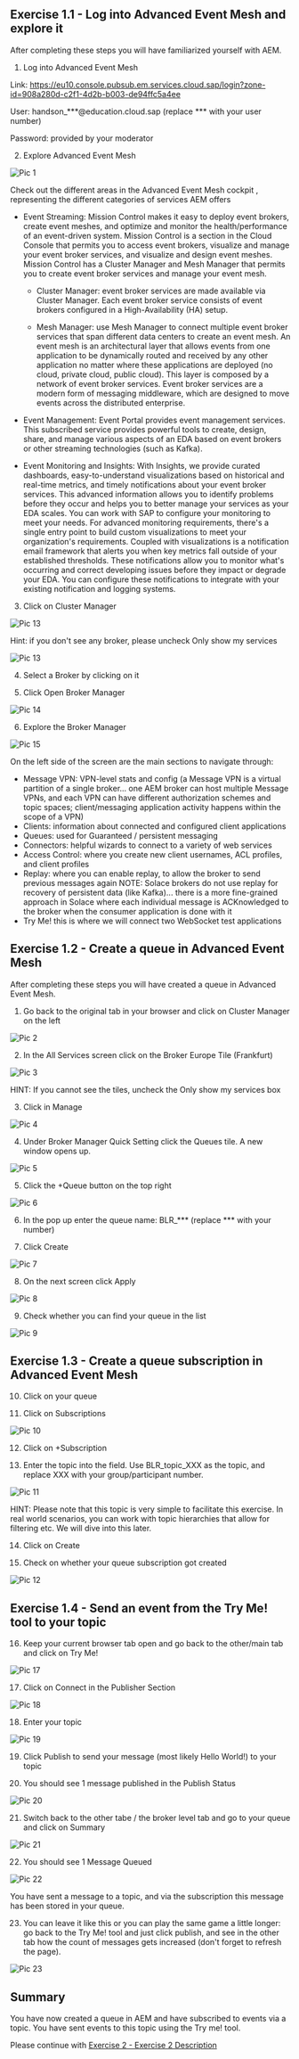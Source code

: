 ## Exercise 1.1 - Log into Advanced Event Mesh and explore it

After completing these steps you will have familiarized yourself with AEM.

1. Log into Advanced Event Mesh

Link: https://eu10.console.pubsub.em.services.cloud.sap/login?zone-id=908a280d-c2f1-4d2b-b003-de94ffc5a4ee

User: handson_***@education.cloud.sap (replace *** with your user number)

Password: provided by your moderator
  
2. Explore Advanced Event Mesh  

![Pic 1](/./images/ex1-1.png)

Check out the different areas in the Advanced Event Mesh cockpit , representing the different categories of services AEM offers

- Event Streaming: Mission Control makes it easy to deploy event brokers, create event meshes, and optimize and monitor the health/performance of an event-driven system. Mission Control is a section in the Cloud Console that permits you to access event brokers, visualize and manage your event broker services, and visualize and design event meshes. Mission Control has a Cluster Manager and Mesh Manager that permits you to create event broker services and manage your event mesh.

     - Cluster Manager: event broker services are made available via Cluster Manager. Each event broker service consists of event brokers configured in a High-Availability (HA) setup.

     - Mesh Manager: use Mesh Manager to connect multiple event broker services that span different data centers to create an event mesh. An event mesh is an architectural layer that allows events from one application to be dynamically routed and received by any other application no matter where these applications are deployed (no cloud, private cloud, public cloud). This layer is composed by a network of event broker services. Event broker services are a modern form of messaging middleware, which are designed to move events across the distributed enterprise.

- Event Management: Event Portal provides event management services. This subscribed service provides powerful tools to create, design, share, and manage various aspects of an EDA based on event brokers or other streaming technologies (such as Kafka). 

- Event Monitoring and Insights: With Insights, we provide curated dashboards, easy-to-understand visualizations based on historical and real-time metrics, and timely notifications about your event broker services. This advanced information allows you to identify problems before they occur and helps you to better manage your services as your EDA scales. You can work with SAP to configure your monitoring to meet your needs. For advanced monitoring requirements, there's a single entry point to build custom visualizations to meet your organization's requirements. Coupled with visualizations is a notification email framework that alerts you when key metrics fall outside of your established thresholds. These notifications allow you to monitor what's occurring and correct developing issues before they impact or degrade your EDA. You can configure these notifications to integrate with your existing notification and logging systems.

3. Click on Cluster Manager

![Pic 13](/./images/ex1-13.png)  

Hint: if you don't see any broker, please uncheck Only show my services

![Pic 13](/./images/ex1-16.png)  

4. Select a Broker by clicking on it

5. Click Open Broker Manager

![Pic 14](/./images/ex1-14.png)  

6. Explore the Broker Manager

![Pic 15](/./images/ex1-15.png)  

On the left side of the screen are the main sections to navigate through:

- Message VPN: VPN-level stats and config (a Message VPN is a virtual partition of a single broker... one AEM broker can host multiple Message VPNs, and each VPN can have different authorization schemes and topic spaces; client/messaging application activity happens within the scope of a VPN)
- Clients: information about connected and configured client applications
- Queues: used for Guaranteed / persistent messaging
- Connectors: helpful wizards to connect to a variety of web services
- Access Control: where you create new client usernames, ACL profiles, and client profiles
- Replay: where you can enable replay, to allow the broker to send previous messages again NOTE: Solace brokers do not use replay for recovery of persistent data (like Kafka)... there is a more fine-grained approach in Solace where each individual message is ACKnowledged to the broker when the consumer application is done with it
- Try Me! this is where we will connect two WebSocket test applications

## Exercise 1.2 - Create a queue in Advanced Event Mesh

After completing these steps you will have created a queue in Advanced Event Mesh.
  
1. Go back to the original tab in your browser and click on Cluster Manager on the left
  
![Pic 2](/./images/ex1-2.png)  
  
2. In the All Services screen click on the Broker Europe Tile (Frankfurt)
  
![Pic 3](/./images/ex1-3.png)    
  
HINT: If you cannot see the tiles, uncheck the Only show my services box
  
3. Click in Manage
  
![Pic 4](/./images/ex1-4.png)     
  
4. Under Broker Manager Quick Setting click the Queues tile. A new window opens up.
  
![Pic 5](/./images/ex1-5.png)      
  
5. Click the +Queue button on the top right
  
![Pic 6](/./images/ex1-6.png)        
  
6. In the pop up enter the queue name: BLR_*** (replace *** with your number)
  
7. Click Create
  
![Pic 7](/./images/ex1-7.png)      
  
8. On the next screen click Apply
  
![Pic 8](/./images/ex1-8.png)      
  
9. Check whether you can find your queue in the list  

![Pic 9](/./images/ex1-9.png)   

## Exercise 1.3 - Create a queue subscription in Advanced Event Mesh

10. Click on your queue

11. Click on Subscriptions

![Pic 10](/./images/ex1-10.png)  

12. Click on +Subscription

13. Enter the topic into the field. Use BLR_topic_XXX as the topic, and replace XXX with your group/participant number.

![Pic 11](/./images/ex1-11.png)  

HINT: Please note that this topic is very simple to facilitate this exercise. In real world scenarios, you can work with topic hierarchies that allow for filtering etc. We will dive into this later.

14. Click on Create

15. Check on whether your queue subscription got created

![Pic 12](/./images/ex1-12.png)  

## Exercise 1.4 - Send an event from the Try Me! tool to your topic

16. Keep your current browser tab open and go back to the other/main tab and click on Try Me!

![Pic 17](/./images/ex1-17.png)  

17. Click on Connect in the Publisher Section 

![Pic 18](/./images/ex1-18.png)  

18. Enter your topic

![Pic 19](/./images/ex1-19.png)  

19. Click Publish to send your message (most likely Hello World!) to your topic

20. You should see 1 message published in the Publish Status

![Pic 20](/./images/ex1-20.png)  

21. Switch back to the other tabe / the broker level tab and go to your queue and click on Summary

![Pic 21](/./images/ex1-21.png)  

22. You should see 1 Message Queued

![Pic 22](/./images/ex1-22.png)  

You have sent a message to a topic, and via the subscription this message has been stored in your queue.

23. You can leave it like this or you can play the same game a little longer: go back to the Try Me! tool and just click publish, and see in the other tab how the count of messages gets increased (don't forget to refresh the page).

![Pic 23](/./images/ex1-23.png)  
  
## Summary

You have now created a queue in AEM and have subscribed to events via a topic. You have sent events to this topic using the Try me! tool. 

Please continue with [Exercise 2 - Exercise 2 Description](../ex2/README.md)


